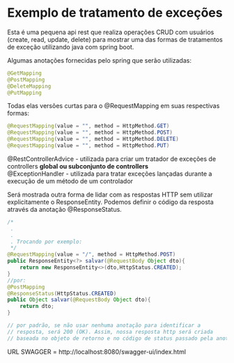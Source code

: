 # Exemplo de tratamento de exceções

Esta é uma pequena api rest que realiza operações CRUD com usuários (create, read, update, delete) 
para mostrar uma das formas de tratamentos de exceção utilizando java com spring boot.  

Algumas anotações fornecidas pelo spring que serão utilizadas:

```java
@GetMapping
@PostMapping
@DeleteMapping
@PutMapping
```
Todas elas versões curtas para o @RequestMapping em suas respectivas formas:
```java
@RequestMapping(value = "", method = HttpMethod.GET)
@RequestMapping(value = "", method = HttpMethod.POST)
@RequestMapping(value = "", method = HttpMethod.DELETE)
@RequestMapping(value = "", method = HttpMethod.PUT)
```  

@RestControllerAdvice - utilizada para criar um tratador de exceções de controllers **global ou subconjunto de controllers**  
@ExceptionHandler  - utilizada para tratar exceções lançadas durante a execução de um método de um controlador


Será mostrada outra forma de lidar com as respostas HTTP sem utilizar explicitamente o ResponseEntity.
Podemos definir o código da resposta através da anotação @ResponseStatus.

```java
/*
 .
 .
 . Trocando por exemplo:
 */
@RequestMapping(value = "/", method = HttpMethod.POST)
public ResponseEntity<?> salvar(@RequestBody Object dto){
    return new ResponseEntity<>(dto,HttpStatus.CREATED);
}
//por:
@PostMapping
@ResponseStatus(HttpStatus.CREATED)
public Object salvar(@RequestBody Object dto){
    return dto;
}

// por padrão, se não usar nenhuma anotação para identificar a 
// resposta, será 200 (OK). Assim, nossa resposta http será criada
// baseada no objeto de retorno e no código de status passado pela anotação.


```

URL SWAGGER = http://localhost:8080/swagger-ui/index.html